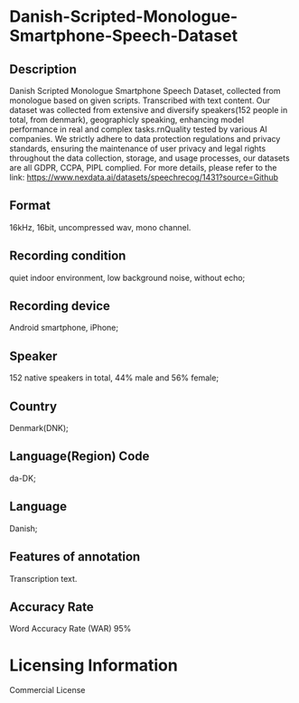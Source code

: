 # Danish-Scripted-Monologue-Smartphone-Speech-Dataset

## Description
Danish Scripted Monologue Smartphone Speech Dataset, collected from monologue based on given scripts. Transcribed with text content. Our dataset was collected from extensive and diversify speakers(152 people in total, from denmark), geographicly speaking, enhancing model performance in real and complex tasks.rnQuality tested by various AI companies. We strictly adhere to data protection regulations and privacy standards, ensuring the maintenance of user privacy and legal rights throughout the data collection, storage, and usage processes, our datasets are all GDPR, CCPA, PIPL complied.
For more details, please refer to the link: https://www.nexdata.ai/datasets/speechrecog/1431?source=Github


## Format
16kHz, 16bit, uncompressed wav, mono channel.
## Recording condition
quiet indoor environment, low background noise, without echo;
## Recording device
Android smartphone, iPhone;
## Speaker
152 native speakers in total, 44% male and 56% female;
## Country
Denmark(DNK);
## Language(Region) Code
da-DK;
## Language
Danish;
## Features of annotation
Transcription text.
## Accuracy Rate
Word Accuracy Rate (WAR) 95%

# Licensing Information
Commercial License
